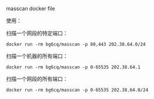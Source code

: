 masscan docker file

使用：

扫描一个网段的特定端口：
```
docker run -rm bg6cq/masscan -p 80,443 202.38.64.0/24
```

扫描一个机器的所有端口：
```
docker run -rm bg6cq/masscan -p 0-65535 202.38.64.1
```

扫描一个网段的所有端口：
```
docker run -rm bg6cq/masscan -p 0-65535 202.38.64.0/24
```
